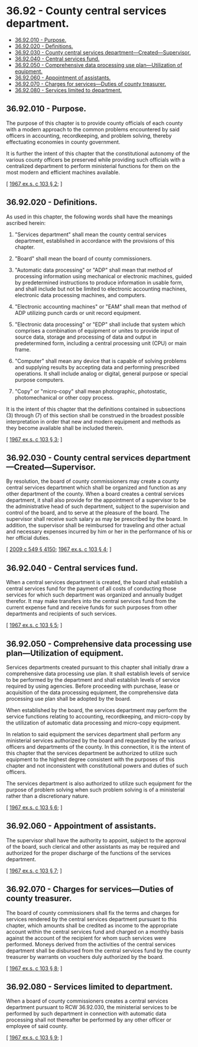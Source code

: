# 36.92 - County central services department.
* [36.92.010 - Purpose.](#3692010---purpose)
* [36.92.020 - Definitions.](#3692020---definitions)
* [36.92.030 - County central services department—Created—Supervisor.](#3692030---county-central-services-departmentcreatedsupervisor)
* [36.92.040 - Central services fund.](#3692040---central-services-fund)
* [36.92.050 - Comprehensive data processing use plan—Utilization of equipment.](#3692050---comprehensive-data-processing-use-planutilization-of-equipment)
* [36.92.060 - Appointment of assistants.](#3692060---appointment-of-assistants)
* [36.92.070 - Charges for services—Duties of county treasurer.](#3692070---charges-for-servicesduties-of-county-treasurer)
* [36.92.080 - Services limited to department.](#3692080---services-limited-to-department)
## 36.92.010 - Purpose.
The purpose of this chapter is to provide county officials of each county with a modern approach to the common problems encountered by said officers in accounting, recordkeeping, and problem solving, thereby effectuating economies in county government.

It is further the intent of this chapter that the constitutional autonomy of the various county officers be preserved while providing such officials with a centralized department to perform ministerial functions for them on the most modern and efficient machines available.

\[ [1967 ex.s. c 103 § 2](http://leg.wa.gov/CodeReviser/documents/sessionlaw/1967ex1c103.pdf?cite=1967%20ex.s.%20c%20103%20§%202); \]

## 36.92.020 - Definitions.
As used in this chapter, the following words shall have the meanings ascribed herein:

1. "Services department" shall mean the county central services department, established in accordance with the provisions of this chapter.

2. "Board" shall mean the board of county commissioners.

3. "Automatic data processing" or "ADP" shall mean that method of processing information using mechanical or electronic machines, guided by predetermined instructions to produce information in usable form, and shall include but not be limited to electronic accounting machines, electronic data processing machines, and computers.

4. "Electronic accounting machines" or "EAM" shall mean that method of ADP utilizing punch cards or unit record equipment.

5. "Electronic data processing" or "EDP" shall include that system which comprises a combination of equipment or unites to provide input of source data, storage and processing of data and output in predetermined form, including a central processing unit (CPU) or main frame.

6. "Computer" shall mean any device that is capable of solving problems and supplying results by accepting data and performing prescribed operations. It shall include analog or digital, general purpose or special purpose computers.

7. "Copy" or "micro-copy" shall mean photographic, photostatic, photomechanical or other copy process.

It is the intent of this chapter that the definitions contained in subsections (3) through (7) of this section shall be construed in the broadest possible interpretation in order that new and modern equipment and methods as they become available shall be included therein.

\[ [1967 ex.s. c 103 § 3](http://leg.wa.gov/CodeReviser/documents/sessionlaw/1967ex1c103.pdf?cite=1967%20ex.s.%20c%20103%20§%203); \]

## 36.92.030 - County central services department—Created—Supervisor.
By resolution, the board of county commissioners may create a county central services department which shall be organized and function as any other department of the county. When a board creates a central services department, it shall also provide for the appointment of a supervisor to be the administrative head of such department, subject to the supervision and control of the board, and to serve at the pleasure of the board. The supervisor shall receive such salary as may be prescribed by the board. In addition, the supervisor shall be reimbursed for traveling and other actual and necessary expenses incurred by him or her in the performance of his or her official duties.

\[ [2009 c 549 § 4150](http://lawfilesext.leg.wa.gov/biennium/2009-10/Pdf/Bills/Session%20Laws/Senate/5038.SL.pdf?cite=2009%20c%20549%20§%204150); [1967 ex.s. c 103 § 4](http://leg.wa.gov/CodeReviser/documents/sessionlaw/1967ex1c103.pdf?cite=1967%20ex.s.%20c%20103%20§%204); \]

## 36.92.040 - Central services fund.
When a central services department is created, the board shall establish a central services fund for the payment of all costs of conducting those services for which such department was organized and annually budget therefor. It may make transfers into the central services fund from the current expense fund and receive funds for such purposes from other departments and recipients of such services.

\[ [1967 ex.s. c 103 § 5](http://leg.wa.gov/CodeReviser/documents/sessionlaw/1967ex1c103.pdf?cite=1967%20ex.s.%20c%20103%20§%205); \]

## 36.92.050 - Comprehensive data processing use plan—Utilization of equipment.
Services departments created pursuant to this chapter shall initially draw a comprehensive data processing use plan. It shall establish levels of service to be performed by the department and shall establish levels of service required by using agencies. Before proceeding with purchase, lease or acquisition of the data processing equipment, the comprehensive data processing use plan shall be adopted by the board.

When established by the board, the services department may perform the service functions relating to accounting, recordkeeping, and micro-copy by the utilization of automatic data processing and micro-copy equipment.

In relation to said equipment the services department shall perform any ministerial services authorized by the board and requested by the various officers and departments of the county. In this connection, it is the intent of this chapter that the services department be authorized to utilize such equipment to the highest degree consistent with the purposes of this chapter and not inconsistent with constitutional powers and duties of such officers.

The services department is also authorized to utilize such equipment for the purpose of problem solving when such problem solving is of a ministerial rather than a discretionary nature.

\[ [1967 ex.s. c 103 § 6](http://leg.wa.gov/CodeReviser/documents/sessionlaw/1967ex1c103.pdf?cite=1967%20ex.s.%20c%20103%20§%206); \]

## 36.92.060 - Appointment of assistants.
The supervisor shall have the authority to appoint, subject to the approval of the board, such clerical and other assistants as may be required and authorized for the proper discharge of the functions of the services department.

\[ [1967 ex.s. c 103 § 7](http://leg.wa.gov/CodeReviser/documents/sessionlaw/1967ex1c103.pdf?cite=1967%20ex.s.%20c%20103%20§%207); \]

## 36.92.070 - Charges for services—Duties of county treasurer.
The board of county commissioners shall fix the terms and charges for services rendered by the central services department pursuant to this chapter, which amounts shall be credited as income to the appropriate account within the central services fund and charged on a monthly basis against the account of the recipient for whom such services were performed. Moneys derived from the activities of the central services department shall be disbursed from the central services fund by the county treasurer by warrants on vouchers duly authorized by the board.

\[ [1967 ex.s. c 103 § 8](http://leg.wa.gov/CodeReviser/documents/sessionlaw/1967ex1c103.pdf?cite=1967%20ex.s.%20c%20103%20§%208); \]

## 36.92.080 - Services limited to department.
When a board of county commissioners creates a central services department pursuant to RCW 36.92.030, the ministerial services to be performed by such department in connection with automatic data processing shall not thereafter be performed by any other officer or employee of said county.

\[ [1967 ex.s. c 103 § 9](http://leg.wa.gov/CodeReviser/documents/sessionlaw/1967ex1c103.pdf?cite=1967%20ex.s.%20c%20103%20§%209); \]

